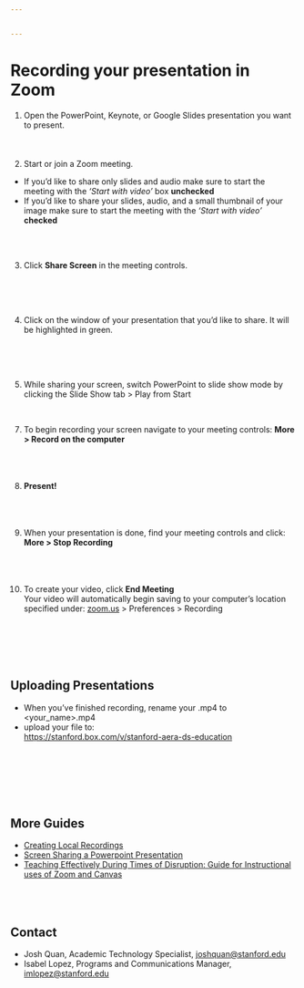 ```yaml
---


---
```


<h1 id="recording-your-presentation-in-zoom">Recording your presentation in Zoom</h1>
<ol>
<li>Open the PowerPoint, Keynote, or Google Slides presentation you want to present.<br>
<br><br>
<br></li>
<li>Start or join a Zoom meeting.</li>
</ol>
<ul>
<li>If you’d like to share only slides and audio make sure to start the meeting with the <em>‘Start with video’</em> box <strong>unchecked</strong></li>
<li>If you’d like to share your slides, audio, and a small thumbnail of your image make sure to start the meeting with the <em>‘Start with video’</em> <strong>checked</strong><br>
<img src="https://stanford.box.com/shared/static/88lkr8j0n4jyu99utv26vem80vn9wrs6.gif=50x100" alt=""></li>
</ul>
<br>
<ol start="3">
<li>Click  <strong>Share Screen</strong>  in the meeting controls.</li>
</ol>
<p><img src="https://assets.zoom.us/images/en-us/desktop/generic/share-screen-button.png" alt=""><br>
<br><br>
<br></p>
<ol start="4">
<li>Click on the window of your presentation that you’d like to share. It will be highlighted in green.</li>
</ol>
<p><img src="https://assets.zoom.us/images/en-us/desktop/linux/in-meeting/screen-share-select-window-or-app.png" alt=""><br>
<br><br>
<br></p>
<ol start="5">
<li>While sharing your screen, switch PowerPoint to slide show mode by clicking the Slide Show tab &gt; Play from Start</li>
</ol>
<br>
<ol start="7">
<li>
<p>To begin recording your screen navigate to your meeting controls: <strong>More &gt; Record on the computer</strong><br>
<img src="https://stanford.box.com/shared/static/cgzd173julyovg6ojcv3b5zoloj0y57f.gif=50x100" alt=""><br>
<br><br>
<br></p>
</li>
<li>
<p><strong>Present!</strong><br>
<br><br>
<br></p>
</li>
<li>
<p>When your presentation is done, find your meeting controls and click: <strong>More &gt; Stop Recording</strong><br>
<img src="https://stanford.box.com/shared/static/66kwxuxz0nkaubnqznftm6exwrfym0i5.png=100x200" alt=""><br>
<br><br>
<br></p>
</li>
<li>
<p>To create your video, click <strong>End Meeting</strong><br>
<img src="https://community.pepperdine.edu/it/images/zoom/end-meeting-2.png" alt=""><br>
Your video will automatically begin saving to your computer’s location specified under: <a href="http://zoom.us">zoom.us</a> &gt; Preferences &gt; Recording<br>
<br><br>
<br><br>
<br></p>
</li>
</ol>
<h2 id="uploading-presentations">Uploading Presentations</h2>
<ul>
<li>When you’ve finished recording, rename your .mp4 to &lt;your_name&gt;.mp4</li>
<li>upload your file to:<br>
<a href="https://stanford.box.com/v/stanford-aera-ds-education">https://stanford.box.com/v/stanford-aera-ds-education</a><br>
<img src="https://stanford.box.com/shared/static/pakwdv3w06oi0upq8jmgj3eynya08e11.gif" alt=""><br>
<br><br>
<br><br>
<br></li>
</ul>
<h2 id="more-guides">More Guides</h2>
<ul>
<li><a href="https://support.zoom.us/hc/en-us/articles/201362473-Local-Recording">Creating Local Recordings</a></li>
<li><a href="https://support.zoom.us/hc/en-us/articles/203395347-Screen-Sharing-a-PowerPoint-Presentation">Screen Sharing a Powerpoint Presentation</a></li>
<li><a href="https://docs.google.com/document/u/1/d/1ccsudB2vwZ_GJYoKlFzGbtnmftGcXwCIwxzf-jkkoCU/preview">Teaching Effectively During Times of Disruption: Guide for Instructional uses of Zoom and Canvas</a><br>
<br><br>
<br></li>
</ul>
<h2 id="contact">Contact</h2>
<ul>
<li>Josh Quan, Academic Technology Specialist, <a href="mailto:joshquan@stanford.edu">joshquan@stanford.edu</a></li>
<li>Isabel Lopez, Programs and Communications Manager, <a href="mailto:imlopez@stanford.edu">imlopez@stanford.edu</a></li>
</ul>

